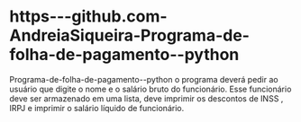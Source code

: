 # https---github.com-AndreiaSiqueira-Programa-de-folha-de-pagamento--python

Programa-de-folha-de-pagamento--python
o programa deverá pedir ao usuário que digite o nome e o salário bruto do funcionário. Esse funcionário deve ser armazenado em uma lista, deve imprimir os descontos
de INSS , IRPJ e imprimir o salário líquido de funcionário.
